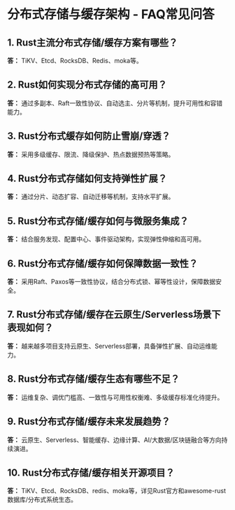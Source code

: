 # 分布式存储与缓存架构 - FAQ常见问答

## 1. Rust主流分布式存储/缓存方案有哪些？

**答：** TiKV、Etcd、RocksDB、Redis、moka等。

## 2. Rust如何实现分布式存储的高可用？

**答：** 通过多副本、Raft一致性协议、自动选主、分片等机制，提升可用性和容错能力。

## 3. Rust分布式缓存如何防止雪崩/穿透？

**答：** 采用多级缓存、限流、降级保护、热点数据预热等策略。

## 4. Rust分布式存储如何支持弹性扩展？

**答：** 通过分片、动态扩容、自动迁移等机制，支持水平扩展。

## 5. Rust分布式存储/缓存如何与微服务集成？

**答：** 结合服务发现、配置中心、事件驱动架构，实现弹性伸缩和高可用。

## 6. Rust分布式存储/缓存如何保障数据一致性？

**答：** 采用Raft、Paxos等一致性协议，结合分布式锁、幂等性设计，保障数据安全。

## 7. Rust分布式存储/缓存在云原生/Serverless场景下表现如何？

**答：** 越来越多项目支持云原生、Serverless部署，具备弹性扩展、自动运维能力。

## 8. Rust分布式存储/缓存生态有哪些不足？

**答：** 运维复杂、调优门槛高、一致性与可用性权衡难、多级缓存标准化待提升。

## 9. Rust分布式存储/缓存未来发展趋势？

**答：** 云原生、Serverless、智能缓存、边缘计算、AI/大数据/区块链融合等方向持续演进。

## 10. Rust分布式存储/缓存相关开源项目？

**答：** TiKV、Etcd、RocksDB、redis、moka等，详见Rust官方和awesome-rust数据库/分布式系统生态。
